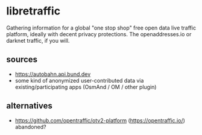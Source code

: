 # libretraffic

Gathering information for a global "one stop shop" free open data live traffic platform, ideally with decent privacy protections. The openaddresses.io or darknet traffic, if you will.

## sources

- https://autobahn.api.bund.dev
- some kind of anonymized user-contributed data via existing/participating apps (OsmAnd / OM / other plugin)

## alternatives

- https://github.com/opentraffic/otv2-platform (https://opentraffic.io/) abandoned?
